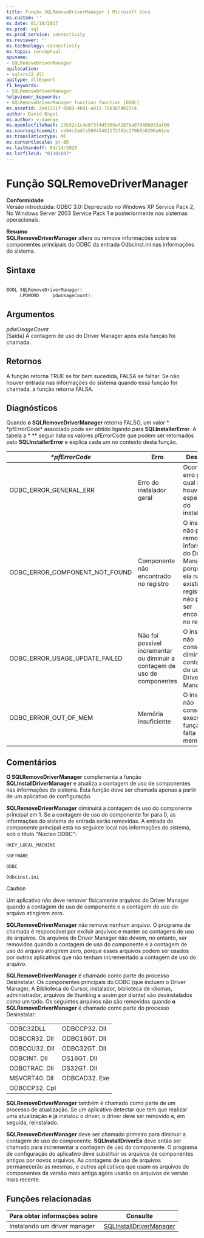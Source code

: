 ```yaml
---
title: Função SQLRemoveDriverManager | Microsoft Docs
ms.custom: ''
ms.date: 01/19/2017
ms.prod: sql
ms.prod_service: connectivity
ms.reviewer: ''
ms.technology: connectivity
ms.topic: conceptual
apiname:
- SQLRemoveDriverManager
apilocation:
- sqlsrv32.dll
apitype: dllExport
f1_keywords:
- SQLRemoveDriverManager
helpviewer_keywords:
- SQLRemoveDriverManager function function [ODBC]
ms.assetid: 3a41511f-6603-4b81-a815-7883874023c4
author: David-Engel
ms.author: v-daenge
ms.openlocfilehash: 27b32c1c4e0f3f4d5359af287ba07d40b033af00
ms.sourcegitcommit: ce94c2ad7a50945481172782c270b5b0206e61de
ms.translationtype: MT
ms.contentlocale: pt-BR
ms.lasthandoff: 04/14/2020
ms.locfileid: "81301807"
---
```

# <a name="sqlremovedrivermanager-function"></a>Função SQLRemoveDriverManager
**Conformidade**  
 Versão introduzida: ODBC 3.0: Depreciado no Windows XP Service Pack 2, No Windows Server 2003 Service Pack 1 e posteriormente nos sistemas operacionais.  
  
 **Resumo**  
 **SQLRemoveDriverManager** altera ou remove informações sobre os componentes principais do ODBC da entrada Odbcinst.ini nas informações do sistema.  
  
## <a name="syntax"></a>Sintaxe  
  
```cpp  
  
BOOL SQLRemoveDriverManager(  
     LPDWORD     pdwUsageCount);  
```  
  
## <a name="arguments"></a>Argumentos  
 *pdwUsageCount*  
 [Saída] A contagem de uso do Driver Manager após esta função foi chamada.  
  
## <a name="returns"></a>Retornos  
 A função retorna TRUE se for bem sucedida, FALSA se falhar. Se não houver entrada nas informações do sistema quando essa função for chamada, a função retorna FALSA.  
  
## <a name="diagnostics"></a>Diagnósticos  
 Quando **o SQLRemoveDriverManager** retorna FALSO, um valor * \*pfErrorCode* associado pode ser obtido ligando para **SQLInstallerError**. A tabela a * \** seguir lista os valores pfErrorCode que podem ser retornados pelo **SQLInstallerError** e explica cada um no contexto desta função.  
  
|*\*pfErrorCode*|Erro|Descrição|  
|---------------------|-----------|-----------------|  
|ODBC_ERROR_GENERAL_ERR|Erro do instalador geral|Ocorreu um erro para o qual não houve erro específico do instalador.|  
|ODBC_ERROR_COMPONENT_NOT_FOUND|Componente não encontrado no registro|O instalador não pôde remover as informações do Driver Manager porque ou ela não existia no registro ou não podia ser encontrada no registro.|  
|ODBC_ERROR_USAGE_UPDATE_FAILED|Não foi possível incrementar ou diminuir a contagem de uso de componentes|O instalador não conseguiu diminuir a contagem de uso do Driver Manager.|  
|ODBC_ERROR_OUT_OF_MEM|Memória insuficiente|O instalador não conseguiu executar a função por falta de memória.|  
  
## <a name="comments"></a>Comentários  
 **O SQLRemoveDriverManager** complementa a função **SQLInstallDriverManager** e atualiza a contagem de uso de componentes nas informações do sistema. Esta função deve ser chamada apenas a partir de um aplicativo de configuração.  
  
 **SQLRemoveDriverManager** diminuirá a contagem de uso do componente principal em 1. Se a contagem de uso do componente for para 0, as informações do sistema de entrada serão removidas. A entrada do componente principal está no seguinte local nas informações do sistema, sob o título "Núcleo ODBC":  
  
 `HKEY_LOCAL_MACHINE`  
  
 `SOFTWARE`  
  
 `ODBC`  
  
 `Odbcinst.ini`  
  
> [!CAUTION]  
>  Um aplicativo não deve remover fisicamente arquivos do Driver Manager quando a contagem de uso do componente e a contagem de uso do arquivo atingirem zero.  
  
 **SQLRemoveDriverManager** não remove nenhum arquivo. O programa de chamada é responsável por excluir arquivos e manter as contagens de uso de arquivos. Os arquivos do Driver Manager não devem, no entanto, ser removidos quando a contagem de uso do componente e a contagem de uso do arquivo atingirem zero, porque esses arquivos podem ser usados por outros aplicativos que não tenham incrementado a contagem de uso do arquivo.  
  
 **SQLRemoveDriverManager** é chamado como parte do processo Desinstalar. Os componentes principais do ODBC (que incluem o Driver Manager, A Biblioteca do Cursor, instalador, biblioteca de idiomas, administrador, arquivos de thunking e assim por diante) são desinstalados como um todo. Os seguintes arquivos não são removidos quando **o SQLRemoveDriverManager** é chamado como parte do processo Desinstalar:  
  
|||  
|-|-|  
|ODBC32DLL|ODBCCP32. Dll|  
|ODBCCR32. Dll|ODBC16GT. Dll|  
|ODBCCU32. Dll|ODBC32GT. Dll|  
|ODBCINT. Dll|DS16GT. Dll|  
|ODBCTRAC. Dll|DS32GT. Dll|  
|MSVCRT40. Dll|ODBCAD32. Exe|  
|ODBCCP32. Cpl||  
  
 **SQLRemoveDriverManager** também é chamado como parte de um processo de atualização. Se um aplicativo detectar que tem que realizar uma atualização e já instalou o driver, o driver deve ser removido e, em seguida, reinstalado.  
  
 **SQLRemoveDriverManager** deve ser chamado primeiro para diminuir a contagem de uso do componente. **SQLInstallDriverEx** deve então ser chamado para incrementar a contagem de uso do componente. O programa de configuração do aplicativo deve substituir os arquivos de componentes antigos por novos arquivos. As contagens de uso de arquivos permanecerão as mesmas, e outros aplicativos que usam os arquivos de componentes da versão mais antiga agora usarão os arquivos de versão mais recente.  
  
## <a name="related-functions"></a>Funções relacionadas  
  
|Para obter informações sobre|Consulte|  
|---------------------------|---------|  
|Instalando um driver manager|[SQLInstallDriverManager](../../../odbc/reference/syntax/sqlinstalldrivermanager-function.md)|
